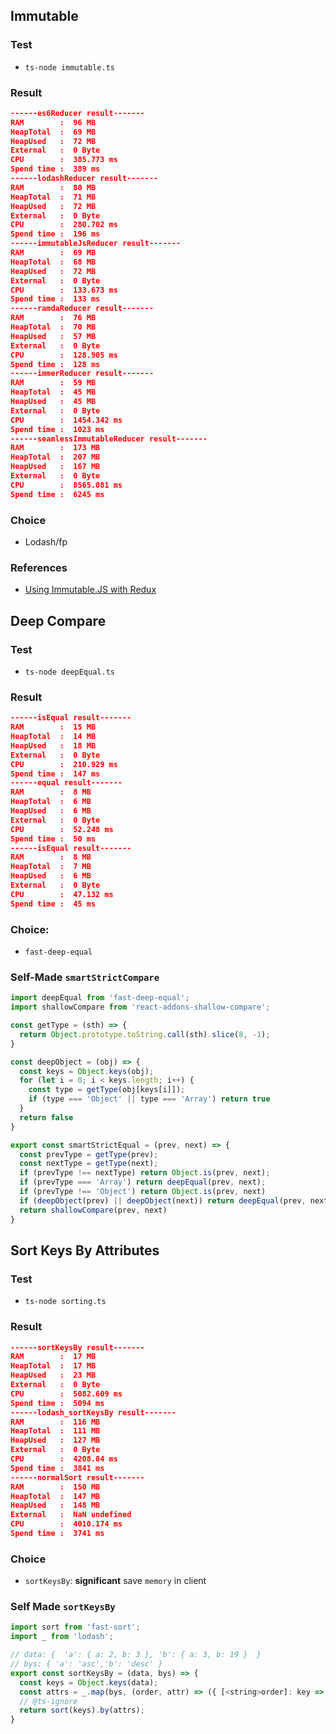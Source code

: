 
## Immutable
### Test
- `ts-node immutable.ts`

### Result
```json
------es6Reducer result-------
RAM        :  96 MB
HeapTotal  :  69 MB
HeapUsed   :  72 MB
External   :  0 Byte
CPU        :  385.773 ms
Spend time :  389 ms
------lodashReducer result-------
RAM        :  80 MB
HeapTotal  :  71 MB
HeapUsed   :  72 MB
External   :  0 Byte
CPU        :  280.702 ms
Spend time :  196 ms
------immutableJsReducer result-------
RAM        :  69 MB
HeapTotal  :  68 MB
HeapUsed   :  72 MB
External   :  0 Byte
CPU        :  133.673 ms
Spend time :  133 ms
------ramdaReducer result-------
RAM        :  76 MB
HeapTotal  :  70 MB
HeapUsed   :  57 MB
External   :  0 Byte
CPU        :  128.905 ms
Spend time :  128 ms
------immerReducer result-------
RAM        :  59 MB
HeapTotal  :  45 MB
HeapUsed   :  45 MB
External   :  0 Byte
CPU        :  1454.342 ms
Spend time :  1023 ms
------seamlessImmutableReducer result-------
RAM        :  173 MB
HeapTotal  :  207 MB
HeapUsed   :  167 MB
External   :  0 Byte
CPU        :  8565.081 ms
Spend time :  6245 ms
```

### Choice
- Lodash/fp

### References
- [Using Immutable.JS with Redux](https://redux.js.org/recipes/using-immutablejs-with-redux/)

## Deep Compare
### Test
- `ts-node deepEqual.ts`

### Result
```json
------isEqual result-------
RAM        :  15 MB
HeapTotal  :  14 MB
HeapUsed   :  18 MB
External   :  0 Byte
CPU        :  210.929 ms
Spend time :  147 ms
------equal result-------
RAM        :  8 MB
HeapTotal  :  6 MB
HeapUsed   :  6 MB
External   :  0 Byte
CPU        :  52.248 ms
Spend time :  50 ms
------isEqual result-------
RAM        :  8 MB
HeapTotal  :  7 MB
HeapUsed   :  6 MB
External   :  0 Byte
CPU        :  47.132 ms
Spend time :  45 ms
```

### Choice:
- `fast-deep-equal`

### Self-Made `smartStrictCompare`
```javascript
import deepEqual from 'fast-deep-equal';
import shallowCompare from 'react-addons-shallow-compare';

const getType = (sth) => {
  return Object.prototype.toString.call(sth).slice(8, -1);
}

const deepObject = (obj) => {
  const keys = Object.keys(obj);
  for (let i = 0; i < keys.length; i++) {
    const type = getType(obj[keys[i]]);
    if (type === 'Object' || type === 'Array') return true
  }
  return false
}

export const smartStrictEqual = (prev, next) => {
  const prevType = getType(prev);
  const nextType = getType(next);
  if (prevType !== nextType) return Object.is(prev, next);
  if (prevType === 'Array') return deepEqual(prev, next);
  if (prevType !== 'Object') return Object.is(prev, next)
  if (deepObject(prev) || deepObject(next)) return deepEqual(prev, next)
  return shallowCompare(prev, next)
}
```

## Sort Keys By Attributes
### Test
- `ts-node sorting.ts`

### Result
```json
------sortKeysBy result-------
RAM        :  17 MB
HeapTotal  :  17 MB
HeapUsed   :  23 MB
External   :  0 Byte
CPU        :  5082.609 ms
Spend time :  5094 ms
------lodash_sortKeysBy result-------
RAM        :  116 MB
HeapTotal  :  111 MB
HeapUsed   :  127 MB
External   :  0 Byte
CPU        :  4208.04 ms
Spend time :  3841 ms
------normalSort result-------
RAM        :  150 MB
HeapTotal  :  147 MB
HeapUsed   :  148 MB
External   :  NaN undefined
CPU        :  4010.174 ms
Spend time :  3741 ms
```

### Choice
- `sortKeysBy`: **significant** save `memory` in client

### Self Made `sortKeysBy`
```javascript
import sort from 'fast-sort';
import _ from 'lodash';

// data: {  'a': { a: 2, b: 3 }, 'b': { a: 3, b: 19 }  }
// bys: { 'a': 'asc','b': 'desc' }
export const sortKeysBy = (data, bys) => {
  const keys = Object.keys(data);
  const attrs = _.map(bys, (order, attr) => ({ [<string>order]: key => _.get(data, [key, attr]) }));
  // @ts-ignore
  return sort(keys).by(attrs);
}
```

